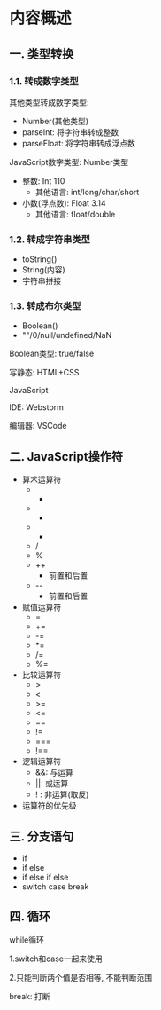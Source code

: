 # 内容概述

## 一. 类型转换

### 1.1. 转成数字类型

其他类型转成数字类型:

* Number(其他类型)
* parseInt: 将字符串转成整数
* parseFloat: 将字符串转成浮点数

JavaScript数字类型: Number类型

* 整数: Int 110
  * 其他语言: int/long/char/short
* 小数(浮点数): Float 3.14
  * 其他语言: float/double



### 1.2. 转成字符串类型

* toString()
* String(内容)
* 字符串拼接



### 1.3. 转成布尔类型

* Boolean()
* ""/0/null/undefined/NaN

Boolean类型: true/false



写静态: HTML+CSS

JavaScript



IDE: Webstorm

编辑器: VSCode



## 二. JavaScript操作符

* 算术运算符
  * +
  * -
  * *
  * /
  * %
  * ++
    * 前置和后置
  * --
    * 前置和后置
* 赋值运算符
  * =
  * +=
  * -=
  * *=
  * /=
  * %=
* 比较运算符
  * \>
  * <
  * \>=
  * <=
  * ==
  * !=
  * ===
  * !==
* 逻辑运算符
  * &&: 与运算
  * ||: 或运算
  * ! : 非运算(取反)
* 运算符的优先级



## 三. 分支语句

* if
* if else
* if else if else
* switch case break



## 四. 循环

while循环





1.switch和case一起来使用

2.只能判断两个值是否相等, 不能判断范围



break: 打断

